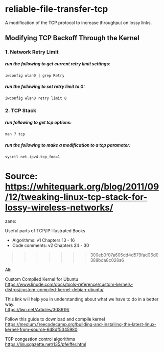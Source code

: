 # reliable-file-transfer-tcp
A modification of the TCP protocol to increase throughput on lossy links.

## Modifying TCP Backoff Through the Kernel
### 1. Network Retry Limit
##### run the following to get current retry limit settings:
    iwconfig wlan0 | grep Retry

##### run the following to set retry limit to 0:
    iwconfig wlan0 retry limit 0

### 2. TCP Stack
##### run following to get tcp options:
    man 7 tcp 

##### run the following to make a modification to a tcp parameter:
    sysctl net.ipv4.tcp_foo=1 

Source: https://whitequark.org/blog/2011/09/12/tweaking-linux-tcp-stack-for-lossy-wireless-networks/
=======
zane:

Useful parts of TCP/IP Illustrated Books
- Algorithms: v1 Chapters 13 - 16
- Code comments: v2 Chapters 24 - 30
>>>>>>> 300eb0f07a605dd4d579fad06d0388bda8c028a6

Ali:

Custom Compiled Kernel for Ubuntu  
https://www.linode.com/docs/tools-reference/custom-kernels-distros/custom-compiled-kernel-debian-ubuntu/

This link will help you in understanding about what we have to do in a better way.   
https://lwn.net/Articles/308919/


Follow this guide to download and compile kernel  
https://medium.freecodecamp.org/building-and-installing-the-latest-linux-kernel-from-source-6d8df5345980


TCP congestion control algorithms  
https://linuxgazette.net/135/pfeiffer.html
